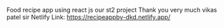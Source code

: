 Food recipe app using react js 
our st2 project 
Thank you very much vikas patel sir
Netlify Link:
https://recipeappby-dkd.netlify.app/

